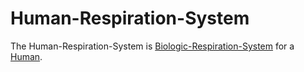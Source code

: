 # Human-Respiration-System

The Human-Respiration-System is [Biologic-Respiration-System](40000056.md) for a [Human](40000001.md).

